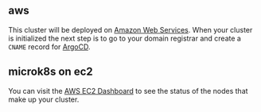 ## aws

This cluster will be deployed on [Amazon Web Services](https://aws.com). When
your cluster is initialized the next step is to go to your domain registrar and
create a `CNAME` record for [ArgoCD](https://argo-cd.readthedocs.io/en/stable/).

## microk8s on ec2

You can visit the
[AWS EC2 Dashboard](https://console.aws.amazon.com/ec2/home?#Instances:instanceState=running;v=3)
to see the status of the nodes that make up your cluster.
